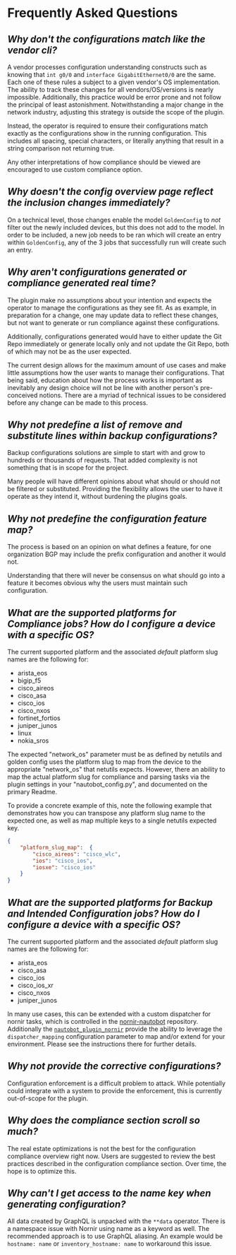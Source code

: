 # Frequently Asked Questions

## _Why don't the configurations match like the vendor cli?_

A vendor processes configuration understanding constructs such as knowing that `int g0/0` and `interface GigabitEthernet0/0` are the same. Each one of these rules a subject to a given vendor's OS implementation. The ability to track these changes for all vendors/OS/versions is nearly impossible. Additionally, this practice would be error prone and not follow the principal of least astonishment. Notwithstanding a major change in the network industry, adjusting this strategy is outside the scope of the plugin.

Instead, the operator is required to ensure their configurations match exactly as the configurations show in the running configuration. This includes all spacing, special characters, or literally anything that result in a string comparison not returning true.

Any other interpretations of how compliance should be viewed are encouraged to use custom compliance option.

## _Why doesn't the config overview page reflect the inclusion changes immediately?_

On a technical level, those changes enable the model `GoldenConfig` to *not* filter out the newly included devices, but this does not add to the model. In order to be included, a new job needs to be ran which will create an entry within `GoldenConfig`, any of the 3 jobs that successfully run will create such an entry.

## _Why aren't configurations generated or compliance generated real time?_

The plugin make no assumptions about your intention and expects the operator to manage the configurations as they see fit. As as example, in preparation for a change, one may update data to reflect these changes, but not want to generate or run compliance against these configurations.

Additionally, configurations generated would have to either update the Git Repo immediately or generate locally only and not update the Git Repo, both of which may not be as the user expected.

The current design allows for the maximum amount of use cases and make little assumptions how the user wants to manage their configurations. That being said, education about how the process works is important as inevitably any design choice will not be line with another person's pre-conceived notions. There are a myriad of technical issues to be considered before any change can be made to this process.

## _Why not predefine a list of remove and substitute lines within backup configurations?_

Backup configurations solutions are simple to start with and grow to hundreds or thousands of requests. That added complexity is not something that is in scope for the project.

Many people will have different opinions about what should or should not be filtered or substituted. Providing the flexibility allows the user to have it operate as they intend it, without burdening the plugins goals.

## _Why not predefine the configuration feature map?_

The process is based on an opinion on what defines a feature, for one organization BGP may include the prefix configuration and another it would not.

Understanding that there will never be consensus on what should go into a feature it becomes obvious why the users must maintain such configuration.

## _What are the supported platforms for Compliance jobs? How do I configure a device with a specific OS?_

The current supported platform and the associated *default* platform slug names are the following for:

* arista_eos
* bigip_f5
* cisco_aireos
* cisco_asa
* cisco_ios
* cisco_nxos
* fortinet_fortios
* juniper_junos
* linux
* nokia_sros

The expected "network_os" parameter must be as defined by netutils and golden config uses the platform slug to map from the device to the appropriate "network_os" that netutils expects. However, there an ability to map the actual platform slug for compliance and parsing tasks via the plugin settings in your "nautobot_config.py", and documented on the primary Readme.

To provide a concrete example of this, note the following example that demonstrates how you can transpose any platform slug name to the expected one, as well as map multiple keys to a single netutils expected key.
```json
{
    "platform_slug_map":  {
        "cisco_aireos": "cisco_wlc",
        "ios": "cisco_ios",
        "iosxe": "cisco_ios"
    }
}
```

## _What are the supported platforms for Backup and Intended Configuration jobs? How do I configure a device with a specific OS?_

The current supported platform and the associated *default* platform slug names are the following for:

* arista_eos
* cisco_asa
* cisco_ios
* cisco_ios_xr
* cisco_nxos
* juniper_junos

In many use cases, this can be extended with a custom dispatcher for nornir tasks, which is controlled in the [nornir-nautobot](https://github.com/nautobot/nornir-nautobot) repository. Additionally the [`nautobot_plugin_nornir`](https://pypi.org/project/nautobot-plugin-nornir/) provide the ability to leverage the `dispatcher_mapping` configuration parameter to map and/or extend for your environment. Please see the instructions there for further details.

## _Why not provide the corrective configurations?_

Configuration enforcement is a difficult problem to attack. While potentially could integrate with a system to provide the enforcement, this is currently out-of-scope for the plugin.

## _Why does the compliance section scroll so much?_

The real estate optimizations is not the best for the configuration compliance overview right now. Users are suggested to review the best practices described in the configuration compliance section. Over time, the hope is to optimize this.

## _Why can't I get access to the name key when generating configuration?_

All data created by GraphQL is unpacked with the `**data` operator. There is a namespace issue with Nornir using name as a keyword as well. The recommended approach is to use GraphQL aliasing. An example would be `hostname: name` or `inventory_hostname: name` to workaround this issue.
